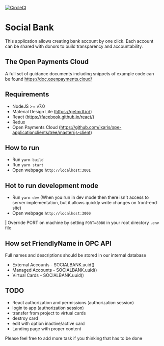 [![CircleCI](https://circleci.com/gh/sbidolach/socialbank/tree/master.svg?style=svg&circle-token=d1c3483a5035420a95bcf103fd40d19a53df7a78)](https://circleci.com/gh/sbidolach/socialbank/tree/master)

# Social Bank

This application allows creating bank account by one click. Each account can be shared with donors to build transparency and accountability.

## The Open Payments Cloud

A full set of guidance documents including snippets of example code can be found https://doc.openpayments.cloud/

## Requirements

* NodeJS >= v7.0
* Material Design Lite (https://getmdl.io/)
* React (https://facebook.github.io/react/)
* Redux
* Open Payments Cloud (https://github.com/ixaris/ope-applicationclients/tree/master/js-client)

## How to run

* Run `yarn build`
* Run `yarn start`
* Open webpage `http://localhost:3001`

## Hot to run development mode

* Run `yarn dev` (When you run in dev mode then there isn't access to server implementation, but it allows quickly write changes on front-end site)
* Open webpage `http://localhost:3000`

| Override PORT on machine by setting ```PORT=8080``` in your root directory ```.env``` file

## How set FriendlyName in OPC API

Full names and descriptions should be stored in our internal database

* External Accounts   - SOCIALBANK.uuid()
* Managed Accounts    - SOCIALBANK.uuid()
* Virtual Cards       - SOCIALBANK.uuid()

## TODO

* React authorization and permissions (authorization session)
* login to app (authorization session)
* transfer from project to virtual cards
* destroy card
* edit with option inactive/active card
* Landing page with proper content

Please feel free to add more task if you thinking that has to be done

